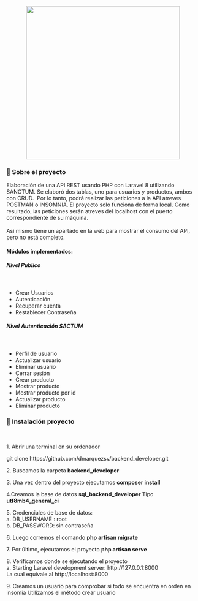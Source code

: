 <p align="center"><a href="https://laravel.com" target="_blank"><img src="https://raw.githubusercontent.com/laravel/art/master/logo-lockup/5%20SVG/2%20CMYK/1%20Full%20Color/laravel-logolockup-cmyk-red.svg" width="400"></a></p>
<h3>
  🚀 Sobre el proyecto
</h3> 

<p> 
Elaboración de una API REST usando PHP con Laravel 8 utilizando SANCTUM. Se elaboró dos tablas, uno para usuarios y productos, ambos con CRUD.  Por lo tanto, podrá realizar las peticiones a la API atreves POSTMAN o INSOMNIA. El proyecto solo funciona de forma local. Como resultado, las peticiones serán atreves del localhost con el puerto correspondiente de su máquina.
<br><br>
Así mismo tiene un apartado en la web para mostrar el consumo del API, pero no está completo.
</p>

<h4>Módulos implementados:</h4>

<h5>Nivel Publico</h5><br>
<ul>   
<li>Crear Usuarios</li>
<li>Autenticación</li>
<li>Recuperar cuenta</li>
<li>Restablecer Contraseña</li>
</ul>

<h5>Nivel Autenticación SACTUM</h5><br>

<ul>   
<li>Perfil de usuario</li>
<li>Actualizar usuario</li>
<li>Eliminar usuario</li>
<li>Cerrar sesión</li>
<li>Crear producto</li>
<li>Mostrar producto</li>
<li>Mostrar producto por id</li>
<li>Actualizar producto</li>
<li>Eliminar producto</li>
</ul>

<h3>
  🚀 Instalación proyecto
</h3> 
<br>
<p>1. Abrir una terminal en su ordenador</p>
git clone https://github.com/dmarquezsv/backend_developer.git


<P>2. Buscamos la carpeta <b>backend_developer</b></P>


<P>3. Una vez dentro del proyecto ejecutamos <b>composer install</b></P>


<P>4.Creamos la base de datos <b>sql_backend_developer</b>  Tipo <b>utf8mb4_general_ci</b></P>


<P>5.	Credenciales de base de datos:<br>
a.	DB_USERNAME : root<br>
b.	DB_PASSWORD: sin contraseña<br>
</P>

<P>6.	Luego corremos el comando <b>php artisan migrate</b></P>

<P>7.	Por último, ejecutamos el proyecto <b>php artisan serve</b></P>

<P>8.	Verificamos donde se ejecutando el proyecto<br>
    a.	Starting Laravel development server: http://127.0.0.1:8000<br>
    La cual equivale al http://localhost:8000
</P>

<p>
9.	Creamos un usuario para comprobar si todo se encuentra en orden en insomia
Utilizamos el método crear usuario
</p>





